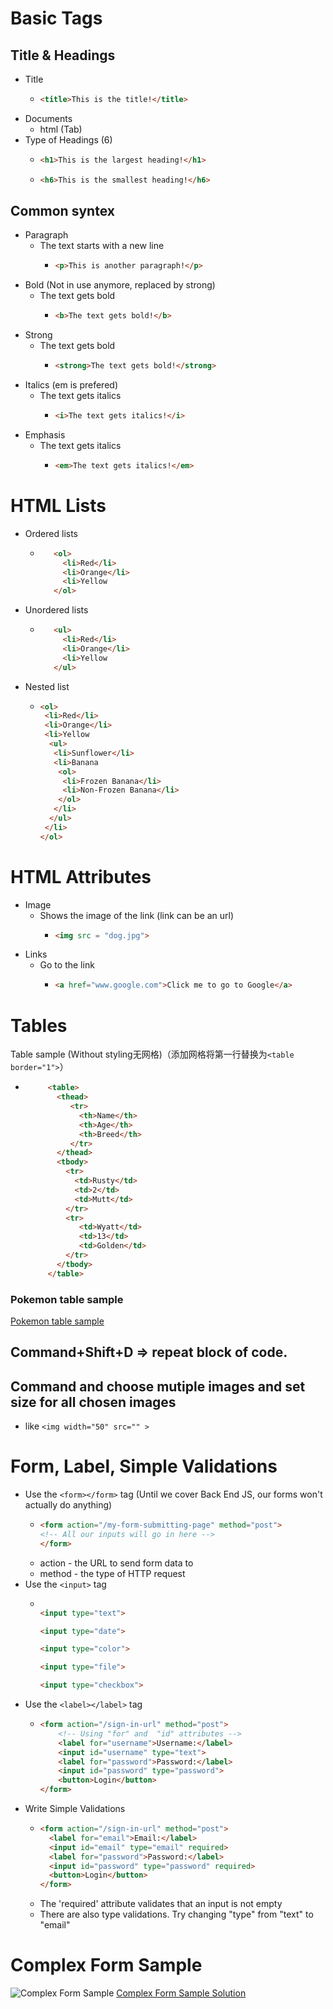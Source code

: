 <!-- Basic Tags -->
# Basic Tags

## Title & Headings 
* Title
  * ```html
    <title>This is the title!</title>
    ```
* Documents 
  * html (Tab)
* Type of Headings (6)
  * ```html
    <h1>This is the largest heading!</h1>
    ```
  *  ```html
     <h6>This is the smallest heading!</h6>
     ```

## Common syntex
* Paragraph   
  * The text starts with a new line 
    * ```html
      <p>This is another paragraph!</p>
      ```
* Bold (Not in use anymore, replaced by strong)  
  * The text gets bold
    * ```html
      <b>The text gets bold!</b>
      ```
* Strong   
  * The text gets bold
    * ```html
      <strong>The text gets bold!</strong>
      ```
* Italics (em is prefered)
  * The text gets italics
    * ```html
      <i>The text gets italics!</i>
      ```
* Emphasis
  * The text gets italics
    * ```html
      <em>The text gets italics!</em>
      ```
  
# HTML Lists
* Ordered lists
  * ```html
       <ol>
         <li>Red</li>
         <li>Orange</li>
         <li>Yellow
       </ol>
       ```
* Unordered lists
  * ```html
       <ul>
         <li>Red</li>
         <li>Orange</li>
         <li>Yellow
       </ul>
       ```
 * Nested list
   * ```html
     <ol>
      <li>Red</li>
      <li>Orange</li>
      <li>Yellow
       <ul>
        <li>Sunflower</li>
        <li>Banana
         <ol>
          <li>Frozen Banana</li>
          <li>Non-Frozen Banana</li>
         </ol>
        </li>
       </ul>
      </li>
     </ol>
     ```
# HTML Attributes
* Image    
  * Shows the image of the link (link can be an url)
    * ```html
      <img src = "dog.jpg">
      ```
* Links   
  * Go to the link 
    * ```html
      <a href="www.google.com">Click me to go to Google</a>
      ```

# Tables

<!--  Name  Age
============
Rusty   2
Wyatt   13
-->

Table sample (Without styling无网格)（添加网格将第一行替换为```<table border="1">```）
* ```html
       <table>
         <thead>
            <tr>
              <th>Name</th> 	
              <th>Age</th> 	
              <th>Breed</th> 	
            </tr>
         </thead>
         <tbody>
           <tr>
             <td>Rusty</td>
             <td>2</td>
             <td>Mutt</td>
           </tr>
           <tr>
              <td>Wyatt</td>
              <td>13</td>
              <td>Golden</td>
           </tr>
         </tbody>
       </table>
    ```

### Pokemon table sample
[Pokemon table sample](https://github.com/ShaoyangYe/Web-Development-Notes/blob/master/HTML%20Files/pokemonSolution.html)

## Command+Shift+D => repeat block of code.
## Command and choose mutiple images and set size for all chosen images 
* like ```<img width="50" src="" >``` 

# Form, Label, Simple Validations 
* Use the ```<form></form>``` tag (Until we cover Back End JS, our forms won't actually do anything)
  * ```html
    <form action="/my-form-submitting-page" method="post">
    <!-- All our inputs will go in here -->
    </form>
    ```
  * action - the URL to send form data to
  * method - the type of HTTP request 
* Use the ```<input>``` tag
  * ```html
    
    <input type="text">

    <input type="date">

    <input type="color">

    <input type="file">

    <input type="checkbox">
    ```
* Use the ```<label></label>``` tag
  * ```html
    <form action="/sign-in-url" method="post">
        <!-- Using "for" and  "id" attributes -->
        <label for="username">Username:</label>
        <input id="username" type="text">
        <label for="password">Password:</label>
        <input id="password" type="password">
        <button>Login</button>
    </form>
    ```
* Write Simple Validations
  * ```html
    <form action="/sign-in-url" method="post">
      <label for="email">Email:</label>
      <input id="email" type="email" required>
      <label for="password">Password:</label>
      <input id="password" type="password" required>
      <button>Login</button>
    </form>
    ```
  * The 'required' attribute validates that an input is not empty
  * There are also type validations.  Try changing "type" from "text" to "email"

# Complex Form Sample
![Complex Form Sample](https://github.com/ShaoyangYe/Web-Development-Notes/blob/master/HTML%20Files/%E6%88%AA%E5%B1%8F2020-05-21%20%E4%B8%8B%E5%8D%882.57.14.png)
[Complex Form Sample Solution](https://github.com/ShaoyangYe/Web-Development-Notes/blob/master/HTML%20Files/formSolution.html)
